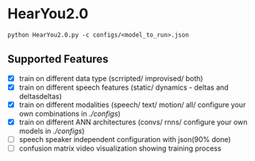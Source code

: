 # HearYou2.0

```
python HearYou2.0.py -c configs/<model_to_run>.json
```
## Supported Features

- [x] train on different data type (scrripted/ improvised/ both)
- [x] train on different speech features (static/ dynamics - deltas and deltasdeltas)
- [x] train on different modalities (speech/ text/ motion/ all/ configure your own combinations in *./configs*)
- [x] train on different ANN architectures (convs/ rnns/ configure your own models in *./configs*)
- [ ] speech speaker independent configuration with json(90% done)
- [ ] confusion matrix video visualization showing training process
